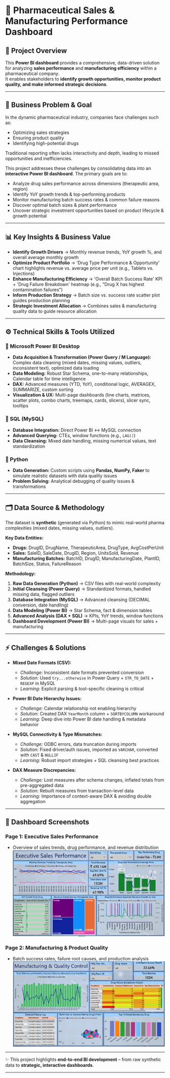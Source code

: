 # 💊 Pharmaceutical Sales & Manufacturing Performance Dashboard  

## 📌 Project Overview  
This **Power BI dashboard** provides a comprehensive, data-driven solution for analyzing **sales performance** and **manufacturing efficiency** within a pharmaceutical company.  
It enables stakeholders to **identify growth opportunities, monitor product quality, and make informed strategic decisions**.  

---

## 🎯 Business Problem & Goal  
In the dynamic pharmaceutical industry, companies face challenges such as:  
- Optimizing sales strategies  
- Ensuring product quality  
- Identifying high-potential drugs  

Traditional reporting often lacks interactivity and depth, leading to missed opportunities and inefficiencies.  

This project addresses these challenges by consolidating data into an **interactive Power BI dashboard**. The primary goals are to:  
- Analyze drug sales performance across dimensions (therapeutic area, region)  
- Identify YoY growth trends & top-performing products  
- Monitor manufacturing batch success rates & common failure reasons  
- Discover optimal batch sizes & plant performance  
- Uncover strategic investment opportunities based on product lifecycle & growth potential  

---

## 📊 Key Insights & Business Value  
- **Identify Growth Drivers** → Monthly revenue trends, YoY growth %, and overall average monthly growth  
- **Optimize Product Portfolio** → 'Drug Type Performance & Opportunity' chart highlights revenue vs. average price per unit (e.g., Tablets vs. Injections)  
- **Enhance Manufacturing Efficiency** → 'Overall Batch Success Rate' KPI + 'Drug Failure Breakdown' heatmap (e.g., "Drug X has highest contamination failures")  
- **Inform Production Strategy** → Batch size vs. success rate scatter plot guides production planning  
- **Strategic Investment Allocation** → Combines sales & manufacturing quality data to guide resource allocation  

---

## ⚙️ Technical Skills & Tools Utilized  

### 🔹 Microsoft Power BI Desktop  
- **Data Acquisition & Transformation (Power Query / M Language):** Complex data cleaning (mixed dates, missing values, outliers, inconsistent text), optimized data loading  
- **Data Modeling:** Robust Star Schema, one-to-many relationships, Calendar table for time intelligence  
- **DAX:** Advanced measures (YTD, YoY), conditional logic, AVERAGEX, SUMMARIZE, custom sorting  
- **Visualization & UX:** Multi-page dashboards (line charts, matrices, scatter plots, combo charts, treemaps, cards, slicers), slicer sync, tooltips  

### 🔹 SQL (MySQL)  
- **Database Integration:** Direct Power BI ↔ MySQL connection  
- **Advanced Querying:** CTEs, window functions (e.g., `LAG()`)  
- **Data Cleansing:** Mixed date handling, missing numerical values, text standardization  

### 🔹 Python  
- **Data Generation:** Custom scripts using **Pandas, NumPy, Faker** to simulate realistic datasets with data quality issues  
- **Problem Solving:** Analytical debugging of quality issues & transformations  

---

## 🗂️ Data Source & Methodology  

The dataset is **synthetic** (generated via Python) to mimic real-world pharma complexities (mixed dates, missing values, outliers).  

**Key Data Entities:**  
- **Drugs:** DrugID, DrugName, TherapeuticArea, DrugType, AvgCostPerUnit  
- **Sales:** SaleID, SaleDate, DrugID, Region, UnitsSold, Revenue  
- **Manufacturing Batches:** BatchID, DrugID, ManufacturingDate, PlantID, BatchSize, Status, FailureReason  

**Methodology:**  
1. **Raw Data Generation (Python)** → CSV files with real-world complexity  
2. **Initial Cleansing (Power Query)** → Standardized formats, handled missing data, flagged outliers  
3. **Database Integration (MySQL)** → Advanced cleansing (DECIMAL conversion, date handling)  
4. **Data Modeling (Power BI)** → Star Schema, fact & dimension tables  
5. **Advanced Analysis (DAX + SQL)** → KPIs, YoY trends, window functions  
6. **Dashboard Development (Power BI)** → Multi-page visuals for sales + manufacturing  

---

## ⚡ Challenges & Solutions  

- **Mixed Date Formats (CSV):**  
  - *Challenge:* Inconsistent date formats prevented conversion  
  - *Solution:* Used `try...otherwise` in Power Query + `STR_TO_DATE` + `REGEXP` in MySQL  
  - *Learning:* Explicit parsing & tool-specific cleaning is critical  

- **Power BI Date Hierarchy Issues:**  
  - *Challenge:* Calendar relationship not enabling hierarchy  
  - *Solution:* Created DAX `YearMonth` column + `SORTBYCOLUMN` workaround  
  - *Learning:* Deep dive into Power BI date handling & metadata behavior  

- **MySQL Connectivity & Type Mismatches:**  
  - *Challenge:* ODBC errors, data truncation during imports  
  - *Solution:* Fixed driver/auth issues, imported as `VARCHAR`, converted with `CAST` & `NULLIF`  
  - *Learning:* Robust import strategies + SQL cleansing best practices  

- **DAX Measure Discrepancies:**  
  - *Challenge:* Lost measures after schema changes, inflated totals from pre-aggregated data  
  - *Solution:* Rebuilt measures from transaction-level data  
  - *Learning:* Importance of context-aware DAX & avoiding double aggregation  

---

## 📸 Dashboard Screenshots  

### Page 1: Executive Sales Performance  
- Overview of sales trends, drug performance, and revenue distribution  
![Executive Sales Dashboard](Executive_Sales_Dashboard.png)  

### Page 2: Manufacturing & Product Quality  
- Batch success rates, failure root causes, and production analysis  
![Manufacturing Dashboard](Mfg_Quality_ctrl_Dashboard.png)  

---

✨ This project highlights **end-to-end BI development** – from raw synthetic data to **strategic, interactive dashboards**.  

---

